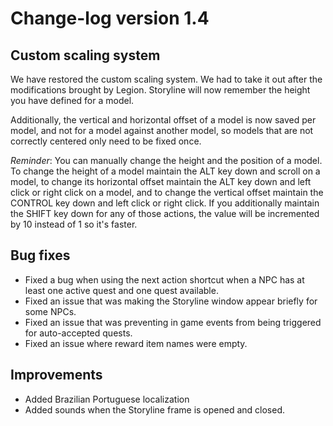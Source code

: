 # Change-log version 1.4

## Custom scaling system

We have restored the custom scaling system. We had to take it out after the modifications brought by Legion. Storyline will now remember the height you have defined for a model.

Additionally, the vertical and horizontal offset of a model is now saved per model, and not for a model against another model, so models that are not correctly centered only need to be fixed once.

_Reminder_: You can manually change the height and the position of a model. To change the height of a model maintain the ALT key down and scroll on a model, to change its horizontal offset maintain the ALT key down and left click or right click on a model, and to change the vertical offset maintain the CONTROL key down and left click or right click. If you additionally maintain the SHIFT key down for any of those actions, the value will be incremented by 10 instead of 1 so it's faster.

## Bug fixes

- Fixed a bug when using the next action shortcut when a NPC has at least one active quest and one quest available.
- Fixed an issue that was making the Storyline window appear briefly for some NPCs.
- Fixed an issue that was preventing in game events from being triggered for auto-accepted quests.
- Fixed an issue where reward item names were empty.

## Improvements

- Added Brazilian Portuguese localization
- Added sounds when the Storyline frame is opened and closed.